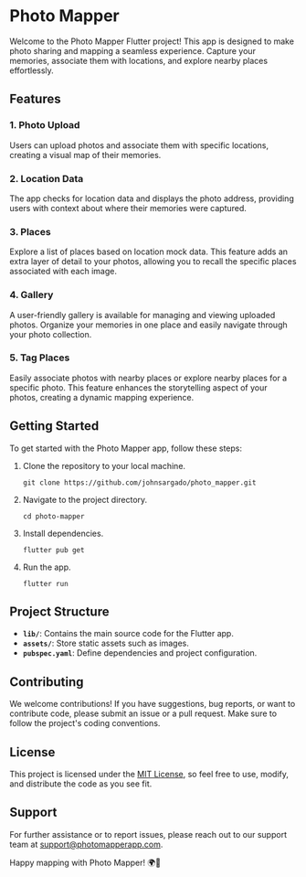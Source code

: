# Photo Mapper

Welcome to the Photo Mapper Flutter project! This app is designed to make photo sharing and mapping a seamless experience. Capture your memories, associate them with locations, and explore nearby places effortlessly.

## Features

### 1. Photo Upload

Users can upload photos and associate them with specific locations, creating a visual map of their memories.

### 2. Location Data

The app checks for location data and displays the photo address, providing users with context about where their memories were captured.

### 3. Places

Explore a list of places based on location mock data. This feature adds an extra layer of detail to your photos, allowing you to recall the specific places associated with each image.

### 4. Gallery

A user-friendly gallery is available for managing and viewing uploaded photos. Organize your memories in one place and easily navigate through your photo collection.

### 5. Tag Places

Easily associate photos with nearby places or explore nearby places for a specific photo. This feature enhances the storytelling aspect of your photos, creating a dynamic mapping experience.

## Getting Started

To get started with the Photo Mapper app, follow these steps:

1. Clone the repository to your local machine.
   ```
   git clone https://github.com/johnsargado/photo_mapper.git
   ```

2. Navigate to the project directory.
   ```
   cd photo-mapper
   ```

3. Install dependencies.
   ```
   flutter pub get
   ```

4. Run the app.
   ```
   flutter run
   ```

## Project Structure

- **`lib/`**: Contains the main source code for the Flutter app.
- **`assets/`**: Store static assets such as images.
- **`pubspec.yaml`**: Define dependencies and project configuration.

## Contributing

We welcome contributions! If you have suggestions, bug reports, or want to contribute code, please submit an issue or a pull request. Make sure to follow the project's coding conventions.

## License

This project is licensed under the [MIT License](LICENSE), so feel free to use, modify, and distribute the code as you see fit.

## Support

For further assistance or to report issues, please reach out to our support team at support@photomapperapp.com.

Happy mapping with Photo Mapper! 🌍📸
